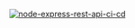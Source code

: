 [![node-express-rest-api-ci-cd](https://github.com/onFilm/node-express-rest-api/actions/workflows/cicd.yml/badge.svg?branch=main)](https://github.com/onFilm/node-express-rest-api/actions/workflows/cicd.yml)